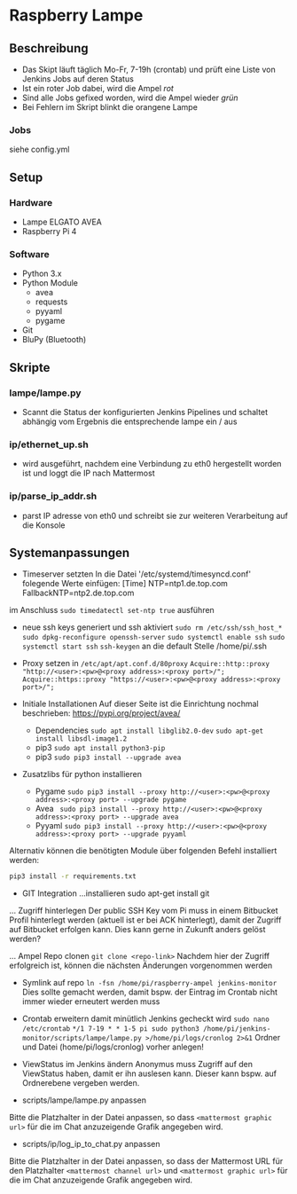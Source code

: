 # Raspberry Lampe
## Beschreibung
- Das Skipt läuft täglich Mo-Fr, 7-19h (crontab) und prüft eine Liste von Jenkins Jobs auf deren Status
- Ist ein roter Job dabei, wird die Ampel *rot*
- Sind alle Jobs gefixed worden, wird die Ampel wieder *grün*
- Bei Fehlern im Skript blinkt die orangene Lampe

### Jobs
siehe config.yml

## Setup
### Hardware
+ Lampe ELGATO AVEA
+ Raspberry Pi 4

### Software
- Python 3.x
- Python Module
    - avea
    - requests
    - pyyaml
    - pygame
- Git
- BluPy (Bluetooth)

## Skripte
### lampe/lampe.py
- Scannt die Status der konfigurierten Jenkins Pipelines und schaltet abhängig vom Ergebnis die entsprechende lampe ein / aus
### ip/ethernet_up.sh
- wird ausgeführt, nachdem eine Verbindung zu eth0 hergestellt worden ist und loggt die IP nach Mattermost
### ip/parse_ip_addr.sh
- parst IP adresse von eth0 und schreibt sie zur weiteren Verarbeitung auf die Konsole

## Systemanpassungen
 - Timeserver setzten
 In die Datei '/etc/systemd/timesyncd.conf' folegende Werte einfügen:
 [Time]
 NTP=ntp1.de.top.com
 FallbackNTP=ntp2.de.top.com
 
 im Anschluss `sudo timedatectl set-ntp true` ausführen

- neue ssh keys generiert und ssh aktiviert
`sudo rm /etc/ssh/ssh_host_*`
`sudo dpkg-reconfigure openssh-server`
`sudo systemctl enable ssh`
`sudo systemctl start ssh`
`ssh-keygen` an die default Stelle /home/pi/.ssh

- Proxy setzen in `/etc/apt/apt.conf.d/80proxy`
`Acquire::http::proxy "http://<user>:<pw>@<proxy address>:<proxy port>/";`
`Acquire::https::proxy "https://<user>:<pw>@<proxy address>:<proxy port>/";`

- Initiale Installationen
Auf dieser Seite ist die Einrichtung nochmal beschrieben: https://pypi.org/project/avea/
    - Dependencies `sudo apt install libglib2.0-dev`
        `sudo apt-get install libsdl-image1.2`
    - pip3 `sudo apt install python3-pip`
    - pip3 `sudo pip3 install --upgrade avea`

- Zusatzlibs für python installieren

    - Pygame `sudo pip3 install --proxy http://<user>:<pw>@<proxy address>:<proxy port> --upgrade pygame`
    - Avea ` sudo pip3 install --proxy http://<user>:<pw>@<proxy address>:<proxy port> --upgrade avea`
    - Pyyaml `sudo pip3 install --proxy http://<user>:<pw>@<proxy address>:<proxy port> --upgrade pyyaml`

Alternativ können die benötigten Module über folgenden Befehl installiert werden:

```bash
pip3 install -r requirements.txt
```

- GIT Integration
...installieren
sudo apt-get install git

... Zugriff hinterlegen
Der public SSH Key vom Pi muss in einem Bitbucket Profil hinterlegt werden (aktuell ist er bei ACK hinterlegt), damit der Zugriff auf Bitbucket erfolgen kann.
Dies kann gerne in Zukunft anders gelöst werden?

... Ampel Repo clonen
`git clone <repo-link>`
Nachdem hier der Zugriff erfolgreich ist, können die nächsten Änderungen vorgenommen werden

 - Symlink auf repo
  `ln -fsn /home/pi/raspberry-ampel jenkins-monitor `
Dies sollte gemacht werden, damit bspw. der Eintrag im Crontab nicht immer wieder erneutert werden muss

- Crontab erweitern damit minütlich Jenkins gecheckt wird `sudo nano /etc/crontab`
`*/1 7-19 * * 1-5 pi sudo python3 /home/pi/jenkins-monitor/scripts/lampe/lampe.py >/home/pi/logs/cronlog 2>&1`
Ordner und Datei (home/pi/logs/cronlog) vorher anlegen!

- ViewStatus im Jenkins ändern
 Anonymus muss Zugriff auf den ViewStatus haben, damit er ihn auslesen kann. Dieser kann bspw. auf Ordnerebene vergeben werden. 

- scripts/lampe/lampe.py anpassen

Bitte die Platzhalter in der Datei anpassen, so dass `<mattermost graphic url>` für die im Chat anzuzeigende Grafik angegeben wird.

- scripts/ip/log_ip_to_chat.py anpassen

Bitte die Platzhalter in der Datei anpassen, so dass der Mattermost URL für den Platzhalter `<mattermost channel url>` und `<mattermost graphic url>` für die im Chat anzuzeigende Grafik angegeben wird.
